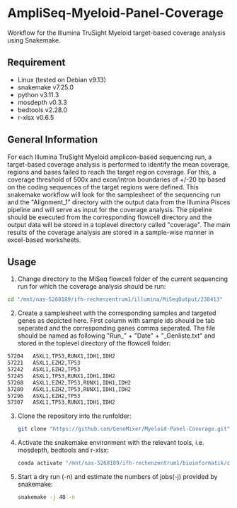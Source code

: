 # AmpliSeq-Myeloid-Panel-Coverage
Workflow for the Illumina TruSight Myeloid target-based coverage analysis using Snakemake.


## Requirement
- Linux (tested on Debian v9.13)
- snakemake v7.25.0   
- python v3.11.3 
- mosdepth v0.3.3
- bedtools v2.28.0
- r-xlsx v0.6.5


## General Information
For each Illumina TruSight Myeloid amplicon-based sequencing run, a target-based coverage analysis is performed to identify the mean coverage, regions and bases failed to reach the target region coverage. For this, a coverage threshold of 500x and exon/intron boundaries of +/-20 bp based on the coding sequences of the target regions were defined. This snakemake workflow will look for the samplesheet of the sequencing run and the "Alignment_1" directory with the output data from the Illumina Pisces pipeline and will serve as input for the coverage analysis. The pipeline should be executed from the corresponding flowcell directory and the output data will be stored in a toplevel directory called "coverage". The main results of the coverage analysis are stored in a sample-wise manner in excel-based worksheets. 


## Usage
1. Change directory to the MiSeq flowcell folder of the current sequencing run for which the coverage analysis should be run:

```bash
cd "/mnt/nas-5268189/ifh-rechenzentrum1/illumina/MiSeqOutput/230413"
```

2. Create a samplesheet with the corresponding samples and targeted genes as depicted here. First column with sample ids should be tab seperated and the corresponding genes comma seperated. The file should be named as following "Run_" + "Date" + "_Genliste.txt" and stored in the toplevel directory of the flowcell folder:

```bash
57204	ASXL1,TP53,RUNX1,IDH1,IDH2
57221	ASXL1,EZH2,TP53
57242	ASXL1,EZH2,TP53
57245	ASXL1,TP53,RUNX1,IDH1,IDH2
57268	ASXL1,EZH2,TP53,RUNX1,IDH1,IDH2
57280	ASXL1,EZH2,TP53,RUNX1,IDH1,IDH2
57296	ASXL1,EZH2,TP53
57307	ASXL1,TP53,RUNX1,IDH1,IDH2
```

3. Clone the repository into the runfolder:

    ```bash
    git clone "https://github.com/GenoMixer/Myeloid-Panel-Coverage.git"
    ```

4. Activate the snakemake environment with the relevant tools, i.e. mosdepth, bedtools and r-xlsx:

    ```bash
    conda activate "/mnt/nas-5268189/ifh-rechenzentrum1/bioinformatik/conda/envs/coverage"
    ```

5. Start a dry run (-n) and estimate the numbers of jobs(-j) provided by snakemake:

    ```bash
    snakemake -j 48 -n
    ```
